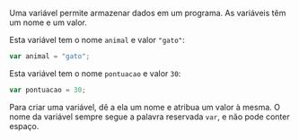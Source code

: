 Uma variável permite armazenar dados em um programa. As variáveis ​​têm um nome e um valor.

Esta variável tem o nome `animal` e valor `"gato"`:

```javascript
var animal = "gato";
```

Esta variável tem o nome `pontuacao` e valor `30`:

```javascript
var pontuacao = 30;
```

Para criar uma variável, dê a ela um nome e atribua um valor à mesma. O nome da variável sempre segue a palavra reservada `var`, e não pode conter espaço.
